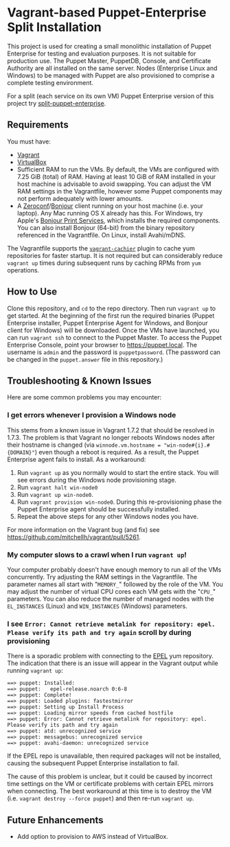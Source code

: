 # Vagrant-based Puppet-Enterprise Split Installation

This project is used for creating a small monolithic installation of Puppet Enterprise for testing and evaluation purposes. It is not suitable for production use. The Puppet Master, PuppetDB, Console, and Certificate Authority are all installed on the same server. Nodes (Enterprise Linux and Windows) to be managed with Puppet are also provisioned to comprise a complete testing environment.

For a split (each service on its own VM) Puppet Enterprise version of this project try [split-puppet-enterprise](https://github.com/singlestone/split-puppet-enterprise).


## Requirements

You must have:
- [Vagrant](https://www.vagrantup.com)
- [VirtualBox](https://www.virtualbox.org)
- Sufficient RAM to run the VMs. By default, the VMs are configured with 7.25 GiB (total) of RAM. Having at least 10 GiB of RAM installed in your host machine is advisable to avoid swapping. You can adjust the VM RAM settings in the Vagrantfile, however some Puppet components may not perform adequately with lower amounts.
- A [Zeroconf](https://en.wikipedia.org/wiki/Zero-configuration_networking)/[Bonjour](https://en.wikipedia.org/wiki/Bonjour_(software)) client running on your host machine (i.e. your laptop). Any Mac running OS X already has this. For Windows, try Apple's [Bonjour Print Services](https://support.apple.com/kb/DL999?locale=en_US), which installs the required components. You can also install Bonjour (64-bit) from the binary repository referenced in the Vagrantfile. On Linux, install Avahi/mDNS.

The Vagrantfile supports the [`vagrant-cachier`](https://github.com/fgrehm/vagrant-cachier) plugin to cache yum repositories for faster startup. It is not required but can considerably reduce  ```vagrant up``` times during subsequent runs by caching RPMs from ```yum``` operations.


## How to Use

Clone this repository, and ```cd``` to the repo directory. Then run ```vagrant up``` to get started. At the beginning of the first run the required binaries (Puppet Enterprise installer, Puppet Enterprise Agent for Windows, and Bonjour client for Windows) will be downloaded. Once the VMs have launched, you can run ```vagrant ssh``` to connect to the Puppet Master. To access the Puppet Enterprise Console, point your browser to https://puppet.local. The username is `admin` and the password is `puppetpassword`. (The password can be changed in the `puppet.answer` file in this repository.)


## Troubleshooting & Known Issues

Here are some common problems you may encounter:

### I get errors whenever I provision a Windows node

This stems from a known issue in Vagrant 1.7.2 that should be resolved in 1.7.3. The problem is that Vagrant no longer reboots Windows nodes after their hostname is changed (via ```winnode.vm.hostname = "win-node#{i}.#{DOMAIN}"```) even though a reboot is required. As a result, the Puppet Enterprise agent fails to install. As a workaround:

1. Run ```vagrant up``` as you normally would to start the entire stack. You will see errors during the Windows node provisioning stage.
2. Run ```vagrant halt win-node0```
3. Run ```vagrant up win-node0```.
4. Run ```vagrant provision win-node0```. During this re-provisioning phase the Puppet Enterprise agent should be successfully installed.
5. Repeat the above steps for any other Windows nodes you have.

For more information on the Vagrant bug (and fix) see https://github.com/mitchellh/vagrant/pull/5261.

### My computer slows to a crawl when I run ```vagrant up```!

Your computer probably doesn't have enough memory to run all of the VMs concurrently. Try adjusting the RAM settings in the Vagrantfile. The parameter names all start with "```MEMORY_```" followed by the role of the VM. You may adjust the number of virtual CPU cores each VM gets with the "```CPU_```" parameters. You can also reduce the number of managed nodes with the ```EL_INSTANCES``` (Linux) and ```WIN_INSTANCES``` (Windows) parameters.

### I see `Error: Cannot retrieve metalink for repository: epel. Please verify its path and try again` scroll by during provisioning

There is a sporadic problem with connecting to the [EPEL](https://fedoraproject.org/wiki/EPEL) yum repository. The indication that there is an issue will appear in the Vagrant output while running ```vagrant up```:

```
==> puppet: Installed:
==> puppet:   epel-release.noarch 0:6-8                                                     
==> puppet: Complete!
==> puppet: Loaded plugins: fastestmirror
==> puppet: Setting up Install Process
==> puppet: Loading mirror speeds from cached hostfile
==> puppet: Error: Cannot retrieve metalink for repository: epel. Please verify its path and try again
==> puppet: atd: unrecognized service
==> puppet: messagebus: unrecognized service
==> puppet: avahi-daemon: unrecognized service
```

If the EPEL repo is unavailable, then required packages will not be installed, causing the subsequent Puppet Enterprise installation to fail.

The cause of this problem is unclear, but it could be caused by incorrect time settings on the VM or certificate problems with certain EPEL mirrors when connecting. The best workaround at this time is to destroy the VM (i.e. ```vagrant destroy --force puppet```) and then re-run ```vagrant up```.


## Future Enhancements

- Add option to provision to AWS instead of VirtualBox.